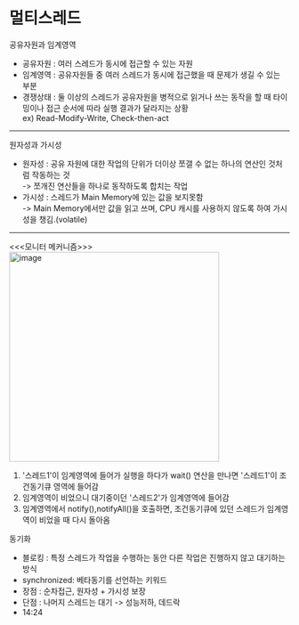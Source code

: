 멀티스레드
===
공유자원과 임계영역
  - 공유자원 : 여러 스레드가 동시에 접근할 수 있는 자원</li>
  - 임계영역 : 공유자원들 중 여러 스레드가 동시에 접근했을 때 문제가 생길 수 있는 부분</li>
  - 경쟁상태 : 둘 이상의 스레드가 공유자원을 병적으로 읽거나 쓰는 동작을 할 때 타이밍이나 접근 순서에 따라 실행 결과가 달라지는 상황 <br>
    ex) Read-Modify-Write, Check-then-act
  
---
원자성과 가시성
  - 원자성 : 공유 자원에 대한 작업의 단위가 더이상 쪼갤 수 없는 하나의 연산인 것처럼 작동하는 것<br>
  -> 쪼개진 연산들을 하나로 동작하도록 합치는 작업</li>
  - 가시성 : 스레드가 Main Memory에 있는 값을 보지못함<br>
  -> Main Memory에서만 값을 읽고 쓰며, CPU 캐시를 사용하지 않도록 하여 가시성을 챙김.(volatile)

---
<<<모니터 메커니즘>>><br>
<img width="377" alt="image" src="https://github.com/user-attachments/assets/04aae16c-8d74-4253-8529-831edf0e9a83" />
1. '스레드1'이 임계영역에 들어가 실행을 하다가 wait() 연산을 만나면 '스레드1'이 조건동기큐 영역에 들어감
2. 임계영역이 비었으니 대기중이던 '스레드2'가 임계영역에 들어감
3. 임계영역에서 notify(),notifyAll()을 호출하면, 조건동기큐에 있던 스레드가 임계영역이 비었을 때 다시 돌아옴<br>

동기화
- 블로킹 : 특정 스레드가 작업을 수행하는 동안 다른 작업은 진행하지 않고 대기하는 방식
- synchronized: 베타동기를 선언하는 키워드
- 장점 : 순차접근, 원자성 + 가시성 보장
- 단점 : 나머지 스레드는 대기 -> 성능저하, 데드락
- 14:24



